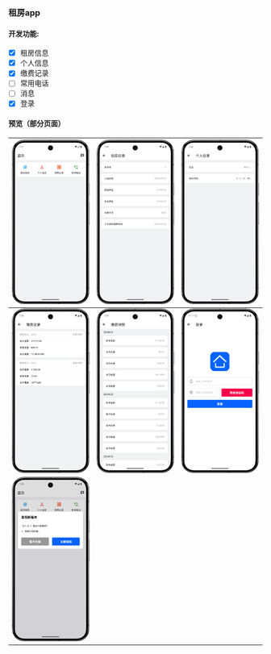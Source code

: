 ### 租房app

#### 开发功能:

- [x] 租房信息
- [x] 个人信息
- [x] 缴费记录
- [ ] 常用电话
- [ ] 消息
- [x] 登录

#### 预览（部分页面）

|      ![](https://github.com/tiandi0228/flutter_tenement/blob/dev/preview/1.png)|      ![](https://github.com/tiandi0228/flutter_tenement/blob/dev/preview/2.png)|      ![](https://github.com/tiandi0228/flutter_tenement/blob/dev/preview/3.png)|
| ---- | ---- | ---- |
|      ![](https://github.com/tiandi0228/flutter_tenement/blob/dev/preview/4.png)|      ![](https://github.com/tiandi0228/flutter_tenement/blob/dev/preview/5.png)|      ![](https://github.com/tiandi0228/flutter_tenement/blob/dev/preview/6.png)|
|      ![](https://github.com/tiandi0228/flutter_tenement/blob/dev/preview/7.png)|  | |